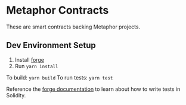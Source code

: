 # Metaphor Contracts
These are smart contracts backing Metaphor projects.

## Dev Environment Setup
1. Install [forge](https://github.com/gakonst/foundry)
2. Run `yarn install`

To build: `yarn build`
To run tests: `yarn test`

Reference the [forge documentation](https://github.com/gakonst/foundry/tree/master/forge) to learn about how to write tests in Solidity.

